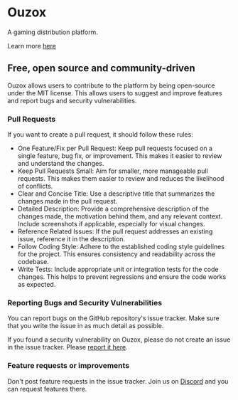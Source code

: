 # Ouzox

A gaming distribution platform.

Learn more [here](https://ouzox-games.gitbook.io/ouzox-docs)

## Free, open source and community-driven

Ouzox allows users to contribute to the platform by being open-source under the MIT license. This allows users to suggest and improve features and report bugs and security vulnerabilities.

### Pull Requests

If you want to create a pull request, it should follow these rules:

- One Feature/Fix per Pull Request: Keep pull requests focused on a single feature, bug fix, or improvement. This makes it easier to review and understand the changes.
- Keep Pull Requests Small: Aim for smaller, more manageable pull requests. This makes them easier to review and reduces the likelihood of conflicts.
- Clear and Concise Title: Use a descriptive title that summarizes the changes made in the pull request.
- Detailed Description: Provide a comprehensive description of the changes made, the motivation behind them, and any relevant context. Include screenshots if applicable, especially for visual changes.
- Reference Related Issues: If the pull request addresses an existing issue, reference it in the description.
- Follow Coding Style: Adhere to the established coding style guidelines for the project. This ensures consistency and readability across the codebase.
- Write Tests: Include appropriate unit or integration tests for the code changes. This helps to prevent regressions and ensure the code works as expected.

### Reporting Bugs and Security Vulnerabilities

You can report bugs on the GitHub repository's issue tracker. Make sure that you write the issue in as much detail as possible.

If you found a security vulnerability on Ouzox, please do not create an issue in the issue tracker. Please [report it here](https://forms.gle/ZVefbwJP6zqQeGf28).

### Feature requests or improvements

Don't post feature requests in the issue tracker. Join us on [Discord](https://discord.gg/ksS2RXe26v) and you can request features there.
